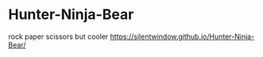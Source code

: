 # Hunter-Ninja-Bear
rock paper scissors but cooler
https://silentwindow.github.io/Hunter-Ninja-Bear/
